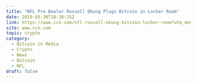 ```yaml
---
title: "NFL Pro Bowler Russell Okung Plugs Bitcoin in Locker Room"
date: 2019-05-30T18:30:25Z
link: https://www.ccn.com/nfl-russell-okung-bitcoin-locker-room?utm_medium=RSS&utm_source=hune
site: www.ccn.com
topic: crypto
category:
  - Bitcoin in Media
  - Crypto
  - News
  - Bitcoin
  - NFL
draft: false
---
```

